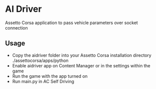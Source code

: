 # AI Driver
Assetto Corsa application to pass vehicle parameters over socket connection

## Usage
* Copy the aidriver folder into your Assetto Corsa installation directory ./assettocorsa/apps/python
* Enable aidriver app on Content Manager or in the settings within the game
* Run the game with the app turned on
* Run main.py in AC Self Driving
